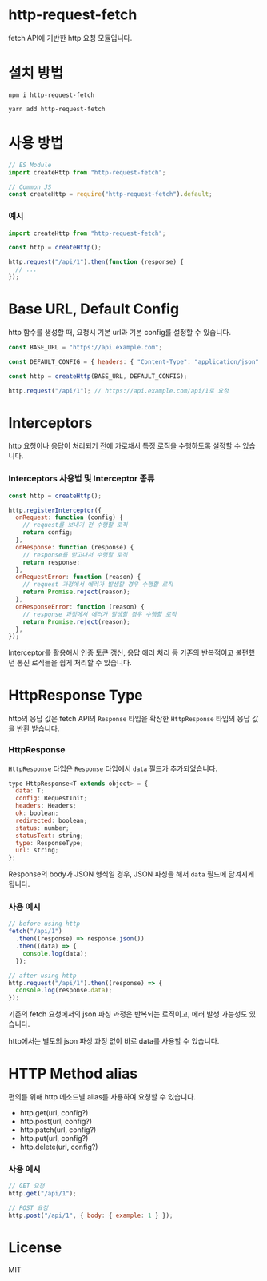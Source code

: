 # http-request-fetch

fetch API에 기반한 http 요청 모듈입니다.

# 설치 방법

```
npm i http-request-fetch

yarn add http-request-fetch
```

# 사용 방법

```js
// ES Module
import createHttp from "http-request-fetch";

// Common JS
const createHttp = require("http-request-fetch").default;
```

### 예시

```js
import createHttp from "http-request-fetch";

const http = createHttp();

http.request("/api/1").then(function (response) {
  // ...
});
```

# Base URL, Default Config

http 함수를 생성할 때, 요청시 기본 url과 기본 config를 설정할 수 있습니다.

```js
const BASE_URL = "https://api.example.com";

const DEFAULT_CONFIG = { headers: { "Content-Type": "application/json" } };

const http = createHttp(BASE_URL, DEFAULT_CONFIG);

http.request("/api/1"); // https://api.example.com/api/1로 요청
```

# Interceptors

http 요청이나 응답이 처리되기 전에 가로채서 특정 로직을 수행하도록 설정할 수 있습니다.

### Interceptors 사용법 및 Interceptor 종류

```js
const http = createHttp();

http.registerInterceptor({
  onRequest: function (config) {
    // request를 보내기 전 수행할 로직
    return config;
  },
  onResponse: function (response) {
    // response를 받고나서 수행할 로직
    return response;
  },
  onRequestError: function (reason) {
    // request 과정에서 에러가 발생할 경우 수행할 로직
    return Promise.reject(reason);
  },
  onResponseError: function (reason) {
    // response 과정에서 에러가 발생할 경우 수행할 로직
    return Promise.reject(reason);
  },
});
```

Interceptor를 활용해서 인증 토큰 갱신, 응답 에러 처리 등 기존의 반복적이고 불편했던 통신 로직들을 쉽게 처리할 수 있습니다.

# HttpResponse Type

http의 응답 값은 fetch API의 `Response` 타입을 확장한 `HttpResponse` 타입의 응답 값을 반환 받습니다.

### HttpResponse

`HttpResponse` 타입은 `Response` 타입에서 `data` 필드가 추가되었습니다.

```js
type HttpResponse<T extends object> = {
  data: T;
  config: RequestInit;
  headers: Headers;
  ok: boolean;
  redirected: boolean;
  status: number;
  statusText: string;
  type: ResponseType;
  url: string;
};
```

Response의 body가 JSON 형식일 경우, JSON 파싱을 해서 `data` 필드에 담겨지게 됩니다.

### 사용 예시

```js
// before using http
fetch("/api/1")
  .then((response) => response.json())
  .then((data) => {
    console.log(data);
  });

// after using http
http.request("/api/1").then((response) => {
  console.log(response.data);
});
```

기존의 fetch 요청에서의 json 파싱 과정은 반복되는 로직이고, 에러 발생 가능성도 있습니다.

http에서는 별도의 json 파싱 과정 없이 바로 data를 사용할 수 있습니다.

# HTTP Method alias

편의를 위해 http 메소드별 alias를 사용하여 요청할 수 있습니다.

- http.get(url, config?)
- http.post(url, config?)
- http.patch(url, config?)
- http.put(url, config?)
- http.delete(url, config?)

### 사용 예시

```js
// GET 요청
http.get("/api/1");

// POST 요청
http.post("/api/1", { body: { example: 1 } });
```

# License

MIT
